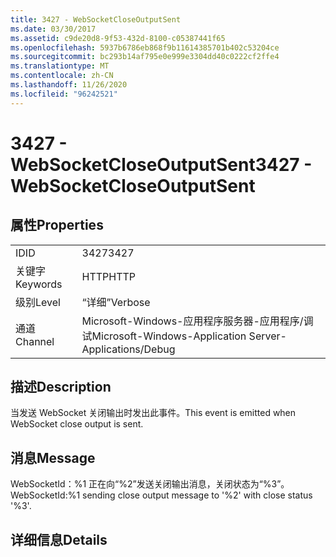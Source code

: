 ```yaml
---
title: 3427 - WebSocketCloseOutputSent
ms.date: 03/30/2017
ms.assetid: c9de20d8-9f53-432d-8100-c05387441f65
ms.openlocfilehash: 5937b6786eb868f9b11614385701b402c53204ce
ms.sourcegitcommit: bc293b14af795e0e999e3304dd40c0222cf2ffe4
ms.translationtype: MT
ms.contentlocale: zh-CN
ms.lasthandoff: 11/26/2020
ms.locfileid: "96242521"
---
```

# <a name="3427---websocketcloseoutputsent"></a><span data-ttu-id="2b1dd-102">3427 - WebSocketCloseOutputSent</span><span class="sxs-lookup"><span data-stu-id="2b1dd-102">3427 - WebSocketCloseOutputSent</span></span>

## <a name="properties"></a><span data-ttu-id="2b1dd-103">属性</span><span class="sxs-lookup"><span data-stu-id="2b1dd-103">Properties</span></span>  
  
|||  
|-|-|  
|<span data-ttu-id="2b1dd-104">ID</span><span class="sxs-lookup"><span data-stu-id="2b1dd-104">ID</span></span>|<span data-ttu-id="2b1dd-105">3427</span><span class="sxs-lookup"><span data-stu-id="2b1dd-105">3427</span></span>|  
|<span data-ttu-id="2b1dd-106">关键字</span><span class="sxs-lookup"><span data-stu-id="2b1dd-106">Keywords</span></span>|<span data-ttu-id="2b1dd-107">HTTP</span><span class="sxs-lookup"><span data-stu-id="2b1dd-107">HTTP</span></span>|  
|<span data-ttu-id="2b1dd-108">级别</span><span class="sxs-lookup"><span data-stu-id="2b1dd-108">Level</span></span>|<span data-ttu-id="2b1dd-109">“详细”</span><span class="sxs-lookup"><span data-stu-id="2b1dd-109">Verbose</span></span>|  
|<span data-ttu-id="2b1dd-110">通道</span><span class="sxs-lookup"><span data-stu-id="2b1dd-110">Channel</span></span>|<span data-ttu-id="2b1dd-111">Microsoft-Windows-应用程序服务器-应用程序/调试</span><span class="sxs-lookup"><span data-stu-id="2b1dd-111">Microsoft-Windows-Application Server-Applications/Debug</span></span>|  
  
## <a name="description"></a><span data-ttu-id="2b1dd-112">描述</span><span class="sxs-lookup"><span data-stu-id="2b1dd-112">Description</span></span>  

 <span data-ttu-id="2b1dd-113">当发送 WebSocket 关闭输出时发出此事件。</span><span class="sxs-lookup"><span data-stu-id="2b1dd-113">This event is emitted when WebSocket close output is sent.</span></span>  
  
## <a name="message"></a><span data-ttu-id="2b1dd-114">消息</span><span class="sxs-lookup"><span data-stu-id="2b1dd-114">Message</span></span>  

 <span data-ttu-id="2b1dd-115">WebSocketId：%1 正在向“%2”发送关闭输出消息，关闭状态为“%3”。</span><span class="sxs-lookup"><span data-stu-id="2b1dd-115">WebSocketId:%1 sending close output message to '%2' with close status '%3'.</span></span>  
  
## <a name="details"></a><span data-ttu-id="2b1dd-116">详细信息</span><span class="sxs-lookup"><span data-stu-id="2b1dd-116">Details</span></span>
